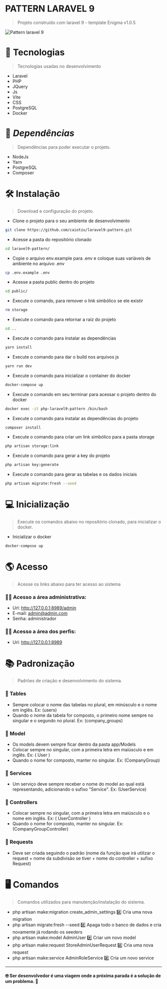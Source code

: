 # PATTERN LARAVEL 9
> Projeto construído com laravel 9 - template Enigma v1.0.5

<img src="https://raw.githubusercontent.com/laravel/art/master/logo-lockup/5%20SVG/2%20CMYK/1%20Full%20Color/laravel-logolockup-cmyk-red.svg" alt="Pattern laravel 9"/>

# :rocket: Tecnologias
> Tecnologias usadas no desenvolvimento
- Laravel
- PHP
- JQuery
- Js
- Vite
- CSS
- PostgreSQL
- Docker

# :link: *Dependências* 
> Dependências para poder executar o projeto.
- NodeJs
- Yarn
- PostgreSQL
- Composer

# :hammer_and_wrench: Instalação
> Download e configuração do projeto.

- Clone o projeto para o seu ambiente de desenvolvimento
```sh
git clone https://github.com/caiotzu/laravel9-pattern.git
```
- Acesse a pasta do repositório clonado
```sh
cd laravel9-pattern/
```
- Copie o arquivo env.example para .env e coloque suas variáveis de ambiente no arquivo .env
```sh
cp .env.example .env
```
- Acesse a pasta public dentro do projeto
```sh
cd public/
```
- Execute o comando, para remover o link simbólico se ele existir
```sh
rm storage
```
- Execute o comando para retornar a raiz do projeto
```sh
cd ..
```
- Execute o comando para instalar as dependências 
```sh
yarn install
```
- Execute o comando para dar o build nos arquivos js
```sh
yarn run dev
```
- Execute o comando para inicializar o container do docker
```sh
docker-compose up
```
- Execute o comando em seu terminar para acessar o projeto dentro do docker
```sh
docker exec -it php-laravel9-pattern /bin/bash
```
- Execute o comando para instalar as dependências do projeto
```sh
composer install
```
- Execute o comando para criar um link simbólico para a pasta storage
```sh
php artisan storage:link
```
- Execute o comando para gerar a key do projeto
```sh
php artisan key:generate
```
- Execute o comando para gerar as tabelas e os dados iniciais
```sh
php artisan migrate:fresh --seed
```
# :computer: Inicialização
> Execute os comandos abaixo no repositório clonado, para inicializar o docker.

- Inicializar o docker
```sh
docker-compose up
```

# :earth_americas:	Acesso
> Acesse os links abaixo para ter acesso ao sistema 

### :man_technologist: Acesso a área administrativa: 

- Url: http://127.0.0.1:8989/admin
- E-mail: admin@admin.com
- Senha: administrador

### :raising_hand_man: Acesso a área dos perfis:
- Url: http://127.0.0.1:8989


# :books: Padronização
> Padrões de criação e desenvolvimento do sistema.

### :blue_book: Tables

- Sempre colocar o nome das tabelas no plural, em minúsculo e o nome em inglês. Ex: (users)
- Quando o nome da tabela for composto, o primeiro nome sempre no singular e o segundo no plural. Ex: (company_groups)

### :blue_book: Model

- Os models devem sempre ficar dentro da pasta app/Models
- Colocar sempre no singular, com a primeira letra em maiúsculo e em inglês. Ex: ( User )
- Quando o nome for composto, manter no singular. Ex: (CompanyGroup)

### :blue_book: Services

- Um serviço deve sempre receber o nome do model ao qual está representando, adicionando o sufixo "Service". Ex: (UserService)
### :blue_book: Controllers

- Colocar sempre no singular, com a primeira letra em maiúsculo e o nome em inglês. Ex: ( UserController )
- Quando o nome for composto, manter no singular. Ex: (CompanyGroupController)

### :blue_book: Requests

- Deve ser criada seguindo o padrão (nome da função que irá utilizar o request + nome da subdivisão se tiver + nome do controller + sufixo Request)


#  :desktop_computer: Comandos

> Comandos utilizados para manutenção/instalação do sistema.

- php artisan make:migration create_admin_settings :hash: Cria uma nova migration
- php artisan migrate:fresh --seed :hash: Apaga todo o banco de dados e cria novamente já rodando os seeders
- php artisan make:model AdminUser :hash: Criar um novo model
- php artisan make:request StoreAdminUserRequest :hash: Cria uma nova request
- php artisan make:service AdminRoleService :hash: Cria um novo service
<hr>

#### :nerd_face: Ser desenvolvedor é uma viagem onde a próxima parada é a solução de um problema. :rocket:
